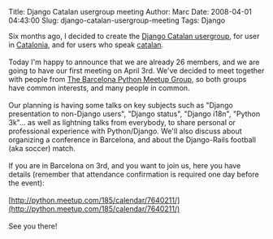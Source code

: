 Title: Django Catalan usergroup meeting
Author: Marc
Date: 2008-04-01 04:43:00
Slug: django-catalan-usergroup-meeting
Tags: Django

Six months ago, I decided to create the [Django Catalan usergroup](http://groups.google.com/group/django-cat), for user in [Catalonia](http://en.wikipedia.org/wiki/Catalonia), and for users who speak [catalan](http://en.wikipedia.org/wiki/Catalan_language).<br/><br/>Today I'm happy to announce that we are already 26 members, and we are going to have our first meeting on April 3rd. We've decided to meet together with people from [The Barcelona Python Meetup Group](http://python.meetup.com/185/), so both groups have common interests, and many people in common.<br/><br/>Our planning is having some talks on key subjects such as "Django presentation to non-Django users", "Django status", "Django i18n", "Python 3k"... as well as lightning talks from everybody, to share personal or professional experience with Python/Django. We'll also discuss about organizing a conference in Barcelona, and about the Django-Rails football (aka soccer) match.<br/><br/>If you are in Barcelona on 3rd, and you want to join us, here you have details (remember that attendance confirmation is required one day before the event):<br/><br/>[http://python.meetup.com/185/calendar/7640211/](http://python.meetup.com/185/calendar/7640211/)<br/><br/>See you there!